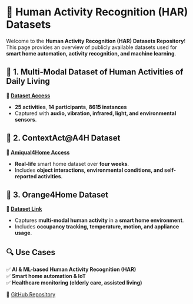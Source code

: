 # 📡 Human Activity Recognition (HAR) Datasets

Welcome to the **Human Activity Recognition (HAR) Datasets Repository**! This page provides an overview of publicly available datasets used for **smart home automation, activity recognition, and machine learning**.

## 📌 1. Multi-Modal Dataset of Human Activities of Daily Living
**🔗 [Dataset Access](https://zenodo.org/records/7937591)**  
- **25 activities**, **14 participants**, **8615 instances**
- Captured with **audio, vibration, infrared, light, and environmental sensors**.

## 📌 2. ContextAct@A4H Dataset
**🔗 [Amiqual4Home Access](http://amiqual4home.inria.fr)**  
- **Real-life** smart home dataset over **four weeks**.
- Includes **object interactions, environmental conditions, and self-reported activities**.

## 📌 3. Orange4Home Dataset
**🔗 [Dataset Link](#)**  
- Captures **multi-modal human activity** in a **smart home environment**.
- Includes **occupancy tracking, temperature, motion, and appliance usage**.

## 🔍 Use Cases
✅ **AI & ML-based Human Activity Recognition (HAR)**  
✅ **Smart home automation & IoT**  
✅ **Healthcare monitoring (elderly care, assisted living)**  

📌 [GitHub Repository](https://github.com/yourusername/human-activity-datasets)
